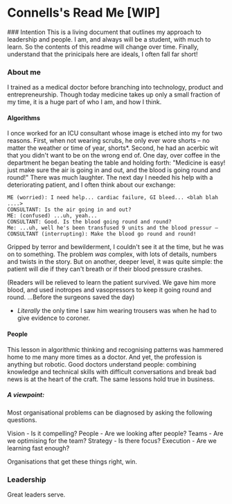 # Connells's Read Me [WIP]


### Intention
This is a living document that outlines my approach to leadership and people. I am, and always will be a student, with much to learn. So the contents of this readme will change over time. Finally, understand that the prinicipals here are ideals, I often fall far short!


### About me
I trained as a medical doctor before branching into technology, product and entrepreneurship. Though today medicine takes up only a small fraction of my time, it is a huge part of who I am, and how I think. 


#### Algorithms

I once worked for an ICU consultant whose image is etched into my for two reasons. First, when not wearing scrubs, he only ever wore shorts – no matter the weather or time of year, shorts*. Second, he had an acerbic wit that you didn't want to be on the wrong end of. One day, over coffee in the department he began beating the table and holding forth: "Medicine is easy! just make sure the air is going in and out, and the blood is going round and round!" There was much laughter. The next day I needed his help with a deteriorating patient, and I often think about our exchange:

```
ME (worried): I need help... cardiac failure, GI bleed... <blah blah ....>
CONSULTANT: Is the air going in and out?
ME: (confused) ...uh, yeah...
CONSULTANT: Good. Is the blood going round and round?
Me: ...uh, well he's been transfused 9 units and the blood pressur –
CONSULTANT (interrupting): Make the blood go round and round!
```

Gripped by terror and bewilderment, I couldn't see it at the time, but he was on to something. The problem *was* complex, with lots of details, numbers and twists in the story. But on another, deeper level, it was quite simple: the patient will die if they can't breath or if their blood pressure crashes.

(Readers will be relieved to learn the patient survived. We gave him more blood, and used inotropes and vasopressors to keep it going round and round. ...Before the surgeons saved the day)

* *Literally* the only time I saw him wearing trousers was when he had to give evidence to coroner.

#### People

This lesson in algorithmic thinking and recognising patterns was hammered home to me many more times as a doctor. And yet, the profession is anything but robotic. Good doctors understand people: combining knowledge and technical skills with difficult conversations and break bad news is at the heart of the craft. The same lessons hold true in business. 

##### A viewpoint:
Most organisational problems can be diagnosed by asking the following questions.

Vision - Is it compelling?
People - Are we looking after people?
Teams - Are we optimising for the team?
Strategy - Is there focus?
Execution - Are we learning fast enough?

Organisations that get these things right, win.  


### Leadership
Great leaders serve. 



